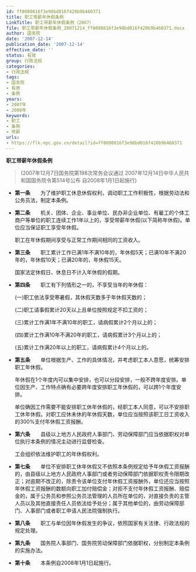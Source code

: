 ```yaml
---
id: ff8080816f3e98bd016f420b9b460371
title: 职工带薪年休假条例
LinkTitle: 职工带薪年休假条例（2007）
file: 职工带薪年休假条例_20071214_ff8080816f3e98bd016f420b9b460371.docx
author: 国务院
date: '2007-12-14'
publication_date: '2007-12-14'
effective_date: ''
status: 有效
group: 行政法规
categories:
- 行政法规
tags:
- 国务院
- 有效
- 条例
years:
- 2007年
- 2008年
keywords:
- 职工
- 条例
- 带薪
urls:
- https://flk.npc.gov.cn/detail?id=ff8080816f3e98bd016f420b9b460371
---
```


**职工带薪年休假条例**

> (2007年12月7日国务院第198次常务会议通过 2007年12月14日中华人民共和国国务院令第514号公布 自2008年1月1日起施行)

- **第一条**　　为了维护职工休息休假权利，调动职工工作积极性，根据劳动法和公务员法，制定本条例。

- **第二条**　　机关、团体、企业、事业单位、民办非企业单位、有雇工的个体工商户等单位的职工连续工作1年以上的，享受带薪年休假(以下简称年休假)。单位应当保证职工享受年休假。

  职工在年休假期间享受与正常工作期间相同的工资收入。

- **第三条**　　职工累计工作已满1年不满10年的，年休假5天；已满10年不满20年的，年休假10天；已满20年的，年休假15天。

  国家法定休假日、休息日不计入年休假的假期。

- **第四条**　　职工有下列情形之一的，不享受当年的年休假：

  (一)职工依法享受寒暑假，其休假天数多于年休假天数的；

  (二)职工请事假累计20天以上且单位按照规定不扣工资的；

  (三)累计工作满1年不满10年的职工，请病假累计2个月以上的；

  (四)累计工作满10年不满20年的职工，请病假累计3个月以上的；

  (五)累计工作满20年以上的职工，请病假累计4个月以上的。

- **第五条**　　单位根据生产、工作的具体情况，并考虑职工本人意愿，统筹安排职工年休假。

  年休假在1个年度内可以集中安排，也可以分段安排，一般不跨年度安排。单位因生产、工作特点确有必要跨年度安排职工年休假的，可以跨1个年度安排。

  单位确因工作需要不能安排职工休年休假的，经职工本人同意，可以不安排职工休年休假。对职工应休未休的年休假天数，单位应当按照该职工日工资收入的300%支付年休假工资报酬。

- **第六条**　　县级以上地方人民政府人事部门、劳动保障部门应当依据职权对单位执行本条例的情况主动进行监督检查。

  工会组织依法维护职工的年休假权利。

- **第七条**　　单位不安排职工休年休假又不依照本条例规定给予年休假工资报酬的，由县级以上地方人民政府人事部门或者劳动保障部门依据职权责令限期改正；对逾期不改正的，除责令该单位支付年休假工资报酬外，单位还应当按照年休假工资报酬的数额向职工加付赔偿金；对拒不支付年休假工资报酬、赔偿金的，属于公务员和参照公务员法管理的人员所在单位的，对直接负责的主管人员以及其他直接责任人员依法给予处分；属于其他单位的，由劳动保障部门、人事部门或者职工申请人民法院强制执行。

- **第八条**　　职工与单位因年休假发生的争议，依照国家有关法律、行政法规的规定处理。

- **第九条**　　国务院人事部门、国务院劳动保障部门依据职权，分别制定本条例的实施办法。

- **第十条**　　本条例自2008年1月1日起施行。
